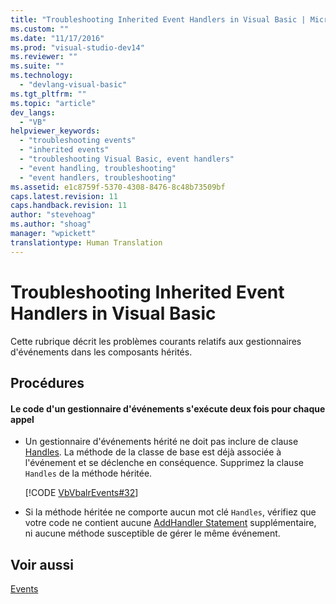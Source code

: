 ```yaml
---
title: "Troubleshooting Inherited Event Handlers in Visual Basic | Microsoft Docs"
ms.custom: ""
ms.date: "11/17/2016"
ms.prod: "visual-studio-dev14"
ms.reviewer: ""
ms.suite: ""
ms.technology: 
  - "devlang-visual-basic"
ms.tgt_pltfrm: ""
ms.topic: "article"
dev_langs: 
  - "VB"
helpviewer_keywords: 
  - "troubleshooting events"
  - "inherited events"
  - "troubleshooting Visual Basic, event handlers"
  - "event handling, troubleshooting"
  - "event handlers, troubleshooting"
ms.assetid: e1c8759f-5370-4308-8476-8c48b73509bf
caps.latest.revision: 11
caps.handback.revision: 11
author: "stevehoag"
ms.author: "shoag"
manager: "wpickett"
translationtype: Human Translation
---
```

# Troubleshooting Inherited Event Handlers in Visual Basic
Cette rubrique décrit les problèmes courants relatifs aux gestionnaires d'événements dans les composants hérités.  
  
## Procédures  
  
#### Le code d'un gestionnaire d'événements s'exécute deux fois pour chaque appel  
  
-   Un gestionnaire d'événements hérité ne doit pas inclure de clause [Handles](../../../../visual-basic/language-reference/statements/handles-clause.md).  La méthode de la classe de base est déjà associée à l'événement et se déclenche en conséquence.  Supprimez la clause `Handles` de la méthode héritée.  
  
     [!CODE [VbVbalrEvents#32](../CodeSnippet/VS_Snippets_VBCSharp/VbVbalrEvents#32)]  
  
-   Si la méthode héritée ne comporte aucun mot clé `Handles`, vérifiez que votre code ne contient aucune [AddHandler Statement](../../../../visual-basic/language-reference/statements/addhandler-statement.md) supplémentaire, ni aucune méthode susceptible de gérer le même événement.  
  
## Voir aussi  
 [Events](../../../../visual-basic/programming-guide/language-features/events/events.md)